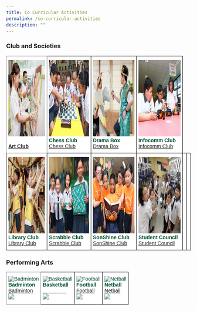 ```yaml
---
title: Co Curricular Activities
permalink: /co-curricular-activities
description: ""
---
```

### Club and Societies

<style type="text/css">
.tg  {border-collapse:collapse;border-spacing:0;}
.tg td{border-color:black;border-style:solid;border-width:1px;font-family:Arial, sans-serif;font-size:14px;
  overflow:hidden;padding:10px 5px;word-break:normal;}
.tg th{border-color:black;border-style:solid;border-width:1px;font-family:Arial, sans-serif;font-size:14px;
  font-weight:normal;overflow:hidden;padding:10px 5px;word-break:normal;}
.tg .tg-8jls{background-color:#FFF;border-color:inherit;color:#004D2E;text-align:left;vertical-align:bottom}
.tg .tg-nlyn{background-color:#FFF;color:#004D2E;text-align:left;vertical-align:top}
.tg .tg-hwgp{background-color:#FFF;color:#004D2E;text-align:left;vertical-align:bottom}
.tg .tg-0lax{text-align:left;vertical-align:top}
</style>
<table class="tg">
<thead>
  <tr>
    <th class="tg-8jls"><img src="/images/art%20club%20cover.png" alt="Art Club" width="290" height="208"><br><span style="font-weight:600;text-decoration:none;color:#004D2E;background-color:transparent"></span><br><a href="/co-curricular-activities/clubs-and-societies/art-club"><span style="text-decoration:none;color:inherit;background-color:transparent"><strong>Art Club</strong></span></a><br></th>
    <th class="tg-hwgp"><img src="/images/chess%20club%20cover.png" alt="Basketball" width="290" height="208"><br><span style="font-weight:600;text-decoration:none;color:#004D2E;background-color:transparent">Chess Club</span><br><a href="/co-curricular-activities/clubs-and-societies/chess-club"><span style="text-decoration:none;color:inherit;background-color:transparent">Chess Club</span></a><br></th>
    <th class="tg-hwgp"><img src="/images/drama%20box%20cover.png" alt="Drama Box" width="290" height="208"><br><span style="font-weight:600;text-decoration:none;color:#004D2E;background-color:transparent">Drama Box</span><br><a href="/co-curricular-activities/clubs-and-societies/drama-box"><span style="text-decoration:none;color:inherit;background-color:transparent">Drama Box</span></a><br></th>
    <th class="tg-hwgp"><img src="/images/infocomm%20club%20cover.png" alt="Netball" width="290" height="208"><br><span style="font-weight:600;text-decoration:none;color:#004D2E;background-color:transparent">Infocomm Club
</span><br><a href="/co-curricular-activities/clubs-and-societies/infocomm-club"><span style="text-decoration:none;color:inherit;background-color:transparent">Infocomm Club</span></a><br></th>
  </tr>
</thead>
<tbody>
  <tr>
    <td class="tg-hwgp"><img src="/images/library%20club%20cover.png" alt="Library Club" width="290" height="208"><br><span style="font-weight:600;text-decoration:none;color:#004D2E;background-color:transparent">Library Club</span><br><a href="/co-curricular-activities/clubs-and-societies/library-club"><span style="text-decoration:none;color:inherit;background-color:transparent">Library Club</span></a><br></td>
    <td class="tg-hwgp"><img src="/images/scrabble%20club%20cover_2.png" alt="Scrabble Club" width="290" height="208"><br><span style="font-weight:600;text-decoration:none;color:#004D2E;background-color:transparent">Scrabble Club</span><br><a href="/co-curricular-activities/clubs-and-societies/scrabble-club"><span style="text-decoration:none;color:inherit;background-color:transparent">Scrabble Club</span></a><br></td>
		<th class="tg-hwgp"><img src="/images/sonshine%20club.png" alt="SonShine Club
" width="290" height="208"><br><span style="font-weight:600;text-decoration:none;color:#004D2E;background-color:transparent">SonShine Club</span><br><a href="/co-curricular-activities/clubs-and-societies/sonshine-club"><span style="text-decoration:none;color:inherit;background-color:transparent">SonShine Club</span></a><br></th>
    <th class="tg-hwgp"><img src="/images/student%20council%20cover.png" alt="Student Council" width="290" height="208"><br><span style="font-weight:600;text-decoration:none;color:#004D2E;background-color:transparent">Student Council</span><br><a href="/co-curricular-activities/clubs-and-societies/student-council"><span style="text-decoration:none;color:inherit;background-color:transparent">Student Council</span></a><br></th>
    <td class="tg-nlyn"> </td>
    <td class="tg-0lax"></td>
  </tr>
</tbody>
</table>

### Performing Arts

<style type="text/css">
.tg  {border-collapse:collapse;border-spacing:0;}
.tg td{border-color:black;border-style:solid;border-width:1px;font-family:Arial, sans-serif;font-size:14px;
  overflow:hidden;padding:10px 5px;word-break:normal;}
.tg th{border-color:black;border-style:solid;border-width:1px;font-family:Arial, sans-serif;font-size:14px;
  font-weight:normal;overflow:hidden;padding:10px 5px;word-break:normal;}
.tg .tg-8jls{background-color:#FFF;border-color:inherit;color:#004D2E;text-align:left;vertical-align:bottom}
.tg .tg-nlyn{background-color:#FFF;color:#004D2E;text-align:left;vertical-align:top}
.tg .tg-hwgp{background-color:#FFF;color:#004D2E;text-align:left;vertical-align:bottom}
.tg .tg-0lax{text-align:left;vertical-align:top}
</style>
<table class="tg">
<thead>
  <tr>
    <th class="tg-8jls"><img src="https://angmokiosec.moe.edu.sg/qql/slot/u531/style2022/sub/CCA/tn_badminton.png" alt="Badminton" width="290" height="208"><br><span style="font-weight:600;text-decoration:none;color:#004D2E;background-color:transparent">Badminton</span><br><a href="https://angmokiosec.moe.edu.sg/co-curriculum/sports-and-games/badminton"><span style="text-decoration:none;color:inherit;background-color:transparent">Badminton</span></a><br><img src="https://angmokiosec.moe.edu.sg/pix/spacer.gif"></th>
    <th class="tg-hwgp"><img src="https://angmokiosec.moe.edu.sg/qql/slot/u531/style2022/sub/CCA/tn_basketball.png" alt="Basketball" width="290" height="208"><br><span style="font-weight:600;text-decoration:none;color:#004D2E;background-color:transparent">Basketball</span><br><a href="https://angmokiosec.moe.edu.sg/co-curriculum/sports-and-games/basketball"><span style="text-decoration:none;color:#FFF;background-color:transparent">Basketball</span></a><br><img src="https://angmokiosec.moe.edu.sg/pix/spacer.gif"></th>
    <th class="tg-hwgp"><img src="https://angmokiosec.moe.edu.sg/qql/slot/u531/style2022/sub/CCA/tn_Football.png" alt="Football" width="290" height="208"><br><span style="font-weight:600;text-decoration:none;color:#004D2E;background-color:transparent">Football</span><br><a href="https://angmokiosec.moe.edu.sg/co-curriculum/sports-and-games/football"><span style="text-decoration:none;color:inherit;background-color:transparent">Football</span></a><br><img src="https://angmokiosec.moe.edu.sg/pix/spacer.gif"></th>
    <th class="tg-hwgp"><img src="https://angmokiosec.moe.edu.sg/qql/slot/u531/style2022/sub/CCA/tn_netball.png" alt="Netball" width="290" height="208"><br><span style="font-weight:600;text-decoration:none;color:#004D2E;background-color:transparent">Netball</span><br><a href="https://angmokiosec.moe.edu.sg/co-curriculum/sports-and-games/netball"><span style="text-decoration:none;color:inherit;background-color:transparent">Netball</span></a><br><img src="https://angmokiosec.moe.edu.sg/pix/spacer.gif"></th>
  </tr>
</thead>
</table>